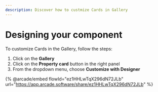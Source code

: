```yaml
---
description: Discover how to custmize Cards in Gallery
---
```


# Designing your component

To customize Cards in the Gallery, follow the steps:&#x20;

1. Click on the **Gallery**
2. Click on the **Property card** button in the right panel
3. From the dropdown menu, choose **Customize with Designer**

{% @arcade/embed flowId="ez1HHLwTqX296dN72JLb" url="https://app.arcade.software/share/ez1HHLwTqX296dN72JLb" %}

